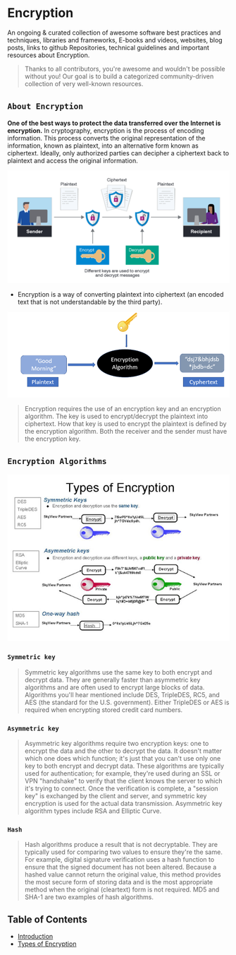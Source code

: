 # Encryption

An ongoing & curated collection of awesome software best practices and techniques, libraries and frameworks, E-books and videos, websites, blog posts, links to github Repositories, technical guidelines and important resources about Encryption.
> Thanks to all contributors, you're awesome and wouldn't be possible without you! Our goal is to build a categorized community-driven collection of very well-known resources.


## `About Encryption`
**One of the best ways to protect the data transferred over the Internet is encryption.** In cryptography, encryption is the process of encoding information. This process converts the original representation of the information, known as plaintext, into an alternative form known as ciphertext. Ideally, only authorized parties can decipher a ciphertext back to plaintext and access the original information.

![what-is-encryption](https://github.com/paulveillard/cybersecurity-encryption/blob/main/img/what-is-encryption.png)


- Encryption is a way of converting plaintext into ciphertext (an encoded text that is not understandable by the third party). 

![encryption-introdcution](https://github.com/paulveillard/cybersecurity-encryption/blob/main/img/1.png)

> Encryption requires the use of an encryption key and an encryption algorithm. The key is used to encrypt/decrypt the plaintext into ciphertext. How that key is used to encrypt the plaintext is defined by the encryption algorithm. Both the receiver and the sender must have the encryption key.



## `Encryption Algorithms`

![encryption](https://github.com/paulveillard/cybersecurity-encryption/blob/main/img/typesof-encryption.png)

### `Symmetric key`
> Symmetric key algorithms use the same key to both encrypt and decrypt data. They are generally faster than asymmetric key algorithms and are often used to encrypt large blocks of data. Algorithms you'll hear mentioned include DES, TripleDES, RC5, and AES (the standard for the U.S. government). Either TripleDES or AES is required when encrypting stored credit card numbers.


### `Asymmetric key`
> Asymmetric key algorithms require two encryption keys: one to encrypt the data and the other to decrypt the data. It doesn't matter which one does which function; it's just that you can't use only one key to both encrypt and decrypt data. These algorithms are typically used for authentication; for example, they're used during an SSL or VPN "handshake" to verify that the client knows the server to which it's trying to connect. Once the verification is complete, a "session key" is exchanged by the client and server, and symmetric key encryption is used for the actual data transmission. Asymmetric key algorithm types include RSA and Elliptic Curve.

### `Hash`
> Hash algorithms produce a result that is not decryptable. They are typically used for comparing two values to ensure they're the same. For example, digital signature verification uses a hash function to ensure that the signed document has not been altered. Because a hashed value cannot return the original value, this method provides the most secure form of storing data and is the most appropriate method when the original (cleartext) form is not required. MD5 and SHA-1 are two examples of hash algorithms.


## Table of Contents

- [Introduction](#about-encryption)
- [Types of Encryption](#encryption-algorithms)
